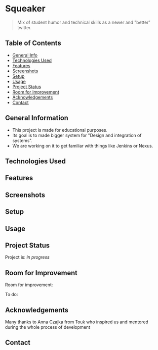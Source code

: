# Squeaker
> Mix of student humor and technical skills as a newer and "better" twitter.


## Table of Contents
* [General Info](#general-information)
* [Technologies Used](#technologies-used)
* [Features](#features)
* [Screenshots](#screenshots)
* [Setup](#setup)
* [Usage](#usage)
* [Project Status](#project-status)
* [Room for Improvement](#room-for-improvement)
* [Acknowledgements](#acknowledgements)
* [Contact](#contact)


## General Information
- This project is made for educational purposes.
- Its goal is to made bigger system for "Design and integration of systems".
- We are working on it to get familiar with things like Jenkins or Nexus.


## Technologies Used


## Features


## Screenshots


## Setup


## Usage


## Project Status
Project is: _in progress_ 


## Room for Improvement

Room for improvement:


To do:


## Acknowledgements
Many thanks to Anna Czajka from Touk who inspired us and mentored during the whole process of development


## Contact


